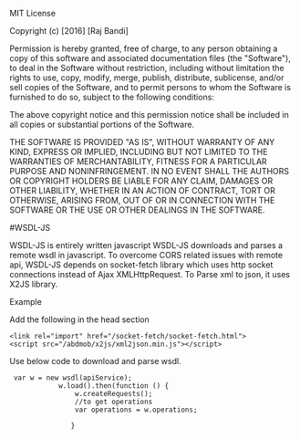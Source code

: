 MIT License

Copyright (c) [2016] [Raj Bandi]

Permission is hereby granted, free of charge, to any person obtaining a copy
of this software and associated documentation files (the "Software"), to deal
in the Software without restriction, including without limitation the rights
to use, copy, modify, merge, publish, distribute, sublicense, and/or sell
copies of the Software, and to permit persons to whom the Software is
furnished to do so, subject to the following conditions:

The above copyright notice and this permission notice shall be included in all
copies or substantial portions of the Software.

THE SOFTWARE IS PROVIDED "AS IS", WITHOUT WARRANTY OF ANY KIND, EXPRESS OR
IMPLIED, INCLUDING BUT NOT LIMITED TO THE WARRANTIES OF MERCHANTABILITY,
FITNESS FOR A PARTICULAR PURPOSE AND NONINFRINGEMENT. IN NO EVENT SHALL THE
AUTHORS OR COPYRIGHT HOLDERS BE LIABLE FOR ANY CLAIM, DAMAGES OR OTHER
LIABILITY, WHETHER IN AN ACTION OF CONTRACT, TORT OR OTHERWISE, ARISING FROM,
OUT OF OR IN CONNECTION WITH THE SOFTWARE OR THE USE OR OTHER DEALINGS IN THE
SOFTWARE.

#WSDL-JS

WSDL-JS is entirely written javascript WSDL-JS downloads and parses a remote wsdl in javascript. To overcome CORS related issues with remote api, WSDL-JS depends on socket-fetch library which uses http socket connections instead of Ajax XMLHttpRequest. To Parse xml to json, it uses X2JS library. 

Example

Add the following in the head section
```
<link rel="import" href="/socket-fetch/socket-fetch.html">
<script src="/abdmob/x2js/xml2json.min.js"></script>
```
Use below code to download and parse wsdl. 
```
 var w = new wsdl(apiService);
            w.load().then(function () {
                w.createRequests();
                //to get operations
                var operations = w.operations;
                
               }
```



